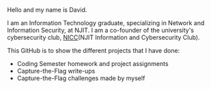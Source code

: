 Hello and my name is David.<br>

I am an Information Technology graduate, specializing in Network and Information Security, at NJIT. I am a co-founder of the university's cybersecurity club, [NICC](https://njiticc.com/)(NJIT Information and Cybersecurity Club).<br>

This GitHub is to show the different projects that I have done:<br>
- Coding Semester homework and project assignments
- Capture-the-Flag write-ups
- Capture-the-Flag challenges made by myself

<!---
theamazins17/theamazins17 is a ✨ special ✨ repository because its `README.md` (this file) appears on your GitHub profile.
You can click the Preview link to take a look at your changes.
--->
